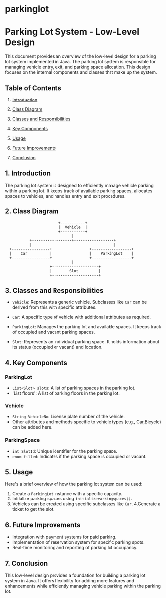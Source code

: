 # parkinglot

# Parking Lot System - Low-Level Design

This document provides an overview of the low-level design for a parking lot system implemented in Java. The parking lot system is responsible for managing vehicle entry, exit, and parking space allocation. This design focuses on the internal components and classes that make up the system.

## Table of Contents

1. [Introduction](#introduction)
  
2. [Class Diagram](#class-diagram)
  
3. [Classes and Responsibilities](#classes-and-responsibilities)

4. [Key Components](#key-components)
  
5. [Usage](#usage)

6. [Future Improvements](#future-improvements)

7. [Conclusion](#conclusion)

## 1. Introduction

The parking lot system is designed to efficiently manage vehicle parking within a parking lot. It keeps track of available parking spaces, allocates spaces to vehicles, and handles entry and exit procedures.

## 2. Class Diagram

```
                        +-----------+
                        |  Vehicle  |
                        +-----------+
                              |
           +------------------+------------------+
           |                                     |
  +-----------------+                 +------------------+
  |    Car          |                 |    ParkingLot    |
  +-----------------+                 +------------------+
                              |
                    +---------------------+
                    |        Slot         |
                    +---------------------+
```

## 3. Classes and Responsibilities

- `Vehicle`: Represents a generic vehicle. Subclasses like `Car` can be derived from this with specific attributes.

- `Car`: A specific type of vehicle with additional attributes as required.

- `ParkingLot`: Manages the parking lot and available spaces. It keeps track of occupied and vacant parking spaces.

- `Slot`: Represents an individual parking space. It holds information about its status (occupied or vacant) and location.

## 4. Key Components

### ParkingLot

- `List<Slot> slots`: A list of parking spaces in the parking lot.
- 'List<Floor> floors': A list of parking floors in the parking lot.


### Vehicle

- `String VehicleNo`: License plate number of the vehicle.
- Other attributes and methods specific to vehicle types (e.g., Car,Bicycle) can be added here.

### ParkingSpace

- `int SlotId`: Unique identifier for the parking space.
- `enum filled`: Indicates if the parking space is occupied or vacant.

## 5. Usage

Here's a brief overview of how the parking lot system can be used:

1. Create a `ParkingLot` instance with a specific capacity.
2. Initialize parking spaces using `initializeParkingSpaces()`.
3. Vehicles can be created using specific subclasses like `Car`.
4.Generate a ticket to get the slot.

## 6. Future Improvements

- Integration with payment systems for paid parking.
- Implementation of reservation system for specific parking spots.
- Real-time monitoring and reporting of parking lot occupancy.

## 7. Conclusion

This low-level design provides a foundation for building a parking lot system in Java. It offers flexibility for adding more features and enhancements while efficiently managing vehicle parking within the parking lot.
